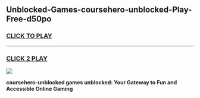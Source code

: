 
## Unblocked-Games-coursehero-unblocked-Play-Free-d50po
<h3>
<a href="https://premium76.site?title=coursehero-unblocked&ref=20M">CLICK TO PLAY</a></h3>
<hr>

<h3>
<a href="https://premium76.site?title=coursehero-unblocked&ref=20M">CLICK 2 PLAY</a>
  
</h3>

<a href="https://premium76.site?title=coursehero-unblocked&ref=19M"><img src="https://clearcache.store/games.png"></a>


**coursehero-unblocked games unblocked: Your Gateway to Fun and Accessible Online Gaming**
